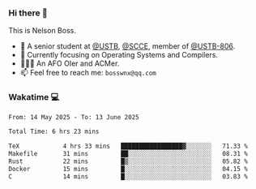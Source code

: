 ### Hi there 👋

<!--
**bosswnx/bosswnx** is a ✨ _special_ ✨ repository because its `README.md` (this file) appears on your GitHub profile.

Here are some ideas to get you started:

- 🔭 I’m currently working on ...
- 🌱 I’m currently learning ...
- 👯 I’m looking to collaborate on ...
- 🤔 I’m looking for help with ...
- 💬 Ask me about ...
- 📫 How to reach me: ...
- 😄 Pronouns: ...
- ⚡ Fun fact: ...
-->

This is Nelson Boss.

- 🏫 A senior student at [@USTB](https://www.ustb.edu.cn/), [@SCCE](https://scce.ustb.edu.cn/), member of [@USTB-806](https://ustb-806.github.io/).
- 🌱 Currently focusing on Operating Systems and Compilers.
- 🧑🏻‍💻 An AFO OIer and ACMer.
- 📫 Feel free to reach me: `bosswnx@qq.com`

### Wakatime 💻

<!--START_SECTION:waka-->

```txt
From: 14 May 2025 - To: 13 June 2025

Total Time: 6 hrs 23 mins

TeX            4 hrs 33 mins   █████████████████▓░░░░░░░   71.33 %
Makefile       31 mins         ██░░░░░░░░░░░░░░░░░░░░░░░   08.31 %
Rust           22 mins         █▒░░░░░░░░░░░░░░░░░░░░░░░   05.82 %
Docker         15 mins         █░░░░░░░░░░░░░░░░░░░░░░░░   04.15 %
C              14 mins         █░░░░░░░░░░░░░░░░░░░░░░░░   03.83 %
```

<!--END_SECTION:waka-->
